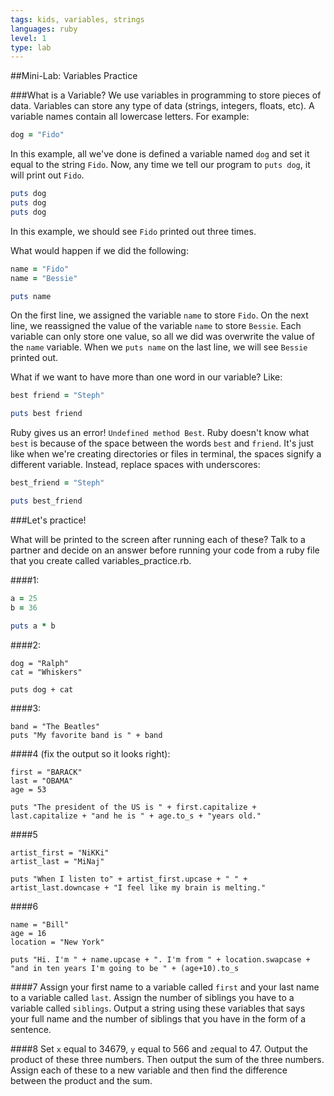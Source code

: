 ```yaml
---
tags: kids, variables, strings
languages: ruby
level: 1
type: lab
---
```


##Mini-Lab: Variables Practice


###What is a Variable?
We use variables in programming to store pieces of data. Variables can store any type of data (strings, integers, floats, etc). A variable names contain all lowercase letters. For example:

```ruby
dog = "Fido"
```

In this example, all we've done is defined a variable named `dog` and set it equal to the string `Fido`. Now, any time we tell our program to `puts dog`, it will print out `Fido`.

```ruby
puts dog
puts dog
puts dog
```

In this example, we should see `Fido` printed out three times.

What would happen if we did the following:

```ruby
name = "Fido"
name = "Bessie"

puts name
```

On the first line, we assigned the variable `name` to store `Fido`. On the next line, we reassigned the value of the variable `name` to store `Bessie`. Each variable can only store one value, so all we did was overwrite the value of the `name` variable. When we `puts name` on the last line, we will see `Bessie` printed out.

What if we want to have more than one word in our variable? Like:

```ruby
best friend = "Steph"

puts best friend
```

Ruby gives us an error! `Undefined method Best`. Ruby doesn't know what `best` is because of the space between the words `best` and `friend`. It's just like when we're creating directories or files in terminal, the spaces signify a different variable. Instead, replace spaces with underscores:

```ruby
best_friend = "Steph"

puts best_friend
```

###Let's practice!

 
What will be printed to the screen after running each of these? Talk to a partner and decide on an answer before running your code from a ruby file that you create called variables_practice.rb.

####1:
```ruby
a = 25
b = 36

puts a * b
```

####2:
```
dog = "Ralph"
cat = "Whiskers"

puts dog + cat
```

####3:
```
band = "The Beatles"
puts "My favorite band is " + band 
```

####4 (fix the output so it looks right):
```
first = "BARACK"
last = "OBAMA"
age = 53

puts "The president of the US is " + first.capitalize + last.capitalize + "and he is " + age.to_s + "years old."
```

####5
```
artist_first = "NiKKi"
artist_last = "MiNaj"

puts "When I listen to" + artist_first.upcase + " " + artist_last.downcase + "I feel like my brain is melting."
```

####6
```
name = "Bill"
age = 16
location = "New York"

puts "Hi. I'm " + name.upcase + ". I'm from " + location.swapcase + "and in ten years I'm going to be " + (age+10).to_s
```

####7
Assign your first name to a variable called `first` and your last name to a variable called `last`. Assign the number of siblings you have to a variable called `siblings`. Output a string using these variables that says your full name and the number of siblings that you have in the form of a sentence.

####8
Set `x` equal to 34679, `y` equal to 566 and `z`equal to 47. Output the product of these three numbers. Then output the sum of the three numbers. Assign each of these to a new variable and then find the difference between the product and the sum.
